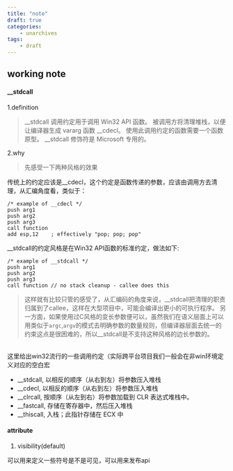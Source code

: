 ```yaml
---
title: "note"
draft: true
categories:
    - unarchives
tags:
    - draft
---
```


## working note


#### __stdcall

1.definition
> __stdcall 调用约定用于调用 Win32 API 函数。 被调用方将清理堆栈，以便让编译器生成 vararg 函数 __cdecl。 使用此调用约定的函数需要一个函数原型。 __stdcall 修饰符是 Microsoft 专用的。

2.why
 > 先感受一下两种风格的效果
 <p>传统上的约定应该是__cdecl，这个约定是函数传递的参数，应该由调用方去清理，从汇编角度看，类似于：</p>

```
/* example of __cdecl */
push arg1
push arg2
push arg3
call function
add esp,12    ; effectively "pop; pop; pop"
```

 <p>__stdcall的约定风格是在Win32 API函数的标准约定，做法如下:</p>

```x86asm
/* example of __stdcall */
push arg1 
push arg2 
push arg3 
call function // no stack cleanup - callee does this
```
> 这样就有比较只管的感受了，从汇编码的角度来说，__stdcall把清理的职责归属到了callee，这样在大型项目中，可能会编译出更小的可执行程序。 另一方面，如果使用过C风格的变长参数便可以，虽然我们在语义层面上可以用类似于`argc`,`argv`的模式去明确参数的数量规则，但编译器层面去统一的约束这点是很困难的，所以__stdcall是不支持这种风格的边长参数的。

<br>这里给出win32流行的一些调用约定（实际跨平台项目我们一般会在非win环境定义对应的空白宏
- __stdcall, 以相反的顺序（从右到左）将参数压入堆栈
- __cdecl, 以相反的顺序（从右到左）将参数压入堆栈
- __clrcall, 按顺序（从左到右）将参数加载到 CLR 表达式堆栈中。
- __fastcall, 存储在寄存器中，然后压入堆栈
- __thiscall, 入栈；此指针存储在 ECX 中


#### __attribute__

1. visibility(default)
<p>可以用来定义一些符号是不是可见，可以用来发布api</p>